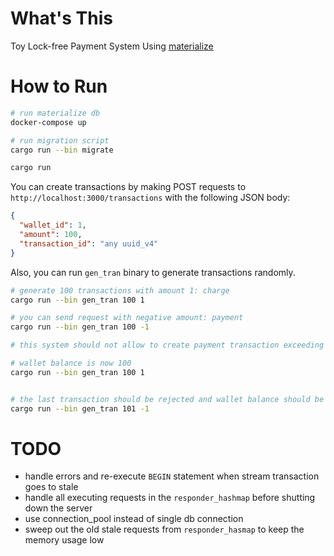 # What's This

Toy Lock-free Payment System Using [materialize](https://github.com/MaterializeInc/materialize)

# How to Run

```bash
# run materialize db
docker-compose up

# run migration script
cargo run --bin migrate

cargo run
```

You can create transactions by making POST requests to `http://localhost:3000/transactions` with the following JSON body:

```json
{
  "wallet_id": 1,
  "amount": 100,
  "transaction_id": "any uuid_v4"
}
```

Also, you can run `gen_tran` binary to generate transactions randomly.

```bash
# generate 100 transactions with amount 1: charge
cargo run --bin gen_tran 100 1

# you can send request with negative amount: payment
cargo run --bin gen_tran 100 -1

# this system should not allow to create payment transaction exceeding wallet balance

# wallet balance is now 100
cargo run --bin gen_tran 100 1


# the last transaction should be rejected and wallet balance should be 0
cargo run --bin gen_tran 101 -1
```

# TODO

- handle errors and re-execute `BEGIN` statement when stream transaction goes to stale
- handle all executing requests in the `responder_hashmap` before shutting down the server
- use connection_pool instead of single db connection
- sweep out the old stale requests from `responder_hasmap` to keep the memory usage low
